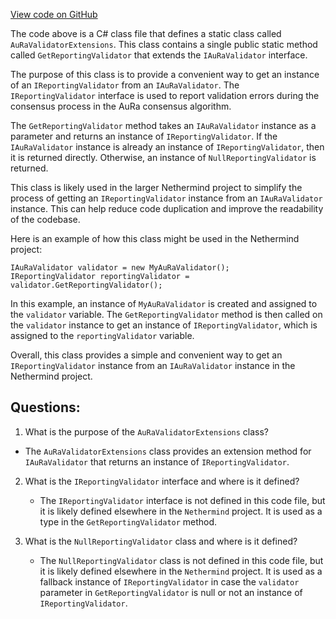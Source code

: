 [View code on GitHub](https://github.com/NethermindEth/nethermind/src/Nethermind/Nethermind.Consensus.AuRa/Validators/AuRaValidatorExtensions.cs)

The code above is a C# class file that defines a static class called `AuRaValidatorExtensions`. This class contains a single public static method called `GetReportingValidator` that extends the `IAuRaValidator` interface. 

The purpose of this class is to provide a convenient way to get an instance of an `IReportingValidator` from an `IAuRaValidator`. The `IReportingValidator` interface is used to report validation errors during the consensus process in the AuRa consensus algorithm. 

The `GetReportingValidator` method takes an `IAuRaValidator` instance as a parameter and returns an instance of `IReportingValidator`. If the `IAuRaValidator` instance is already an instance of `IReportingValidator`, then it is returned directly. Otherwise, an instance of `NullReportingValidator` is returned. 

This class is likely used in the larger Nethermind project to simplify the process of getting an `IReportingValidator` instance from an `IAuRaValidator` instance. This can help reduce code duplication and improve the readability of the codebase. 

Here is an example of how this class might be used in the Nethermind project:

```
IAuRaValidator validator = new MyAuRaValidator();
IReportingValidator reportingValidator = validator.GetReportingValidator();
```

In this example, an instance of `MyAuRaValidator` is created and assigned to the `validator` variable. The `GetReportingValidator` method is then called on the `validator` instance to get an instance of `IReportingValidator`, which is assigned to the `reportingValidator` variable. 

Overall, this class provides a simple and convenient way to get an `IReportingValidator` instance from an `IAuRaValidator` instance in the Nethermind project.
## Questions: 
 1. What is the purpose of the `AuRaValidatorExtensions` class?
   - The `AuRaValidatorExtensions` class provides an extension method for `IAuRaValidator` that returns an instance of `IReportingValidator`.

2. What is the `IReportingValidator` interface and where is it defined?
   - The `IReportingValidator` interface is not defined in this code file, but it is likely defined elsewhere in the `Nethermind` project. It is used as a type in the `GetReportingValidator` method.

3. What is the `NullReportingValidator` class and where is it defined?
   - The `NullReportingValidator` class is not defined in this code file, but it is likely defined elsewhere in the `Nethermind` project. It is used as a fallback instance of `IReportingValidator` in case the `validator` parameter in `GetReportingValidator` is null or not an instance of `IReportingValidator`.